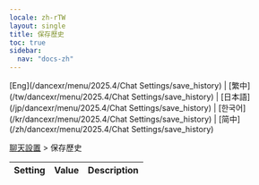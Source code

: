 ```yaml
---
locale: zh-rTW
layout: single
title: 保存歷史
toc: true
sidebar:
  nav: "docs-zh"
---
```

[Eng](/dancexr/menu/2025.4/Chat Settings/save_history) | [繁中](/tw/dancexr/menu/2025.4/Chat Settings/save_history) | [日本語](/jp/dancexr/menu/2025.4/Chat Settings/save_history) | [한국어](/kr/dancexr/menu/2025.4/Chat Settings/save_history) | [简中](/zh/dancexr/menu/2025.4/Chat Settings/save_history)

[聊天設置](../menu#聊天設置) > 保存歷史



| Setting | Value | Description |
| :--- | --- | :--- |
